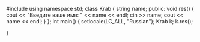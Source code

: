 #include <iostream>
using namespace std;
class Krab {
 string name;
public:
 void res()
 {
  cout << "Введите ваше имя:  " << name << endl;
  cin >> name;
  cout << name << endl;
 }
};
int main()
{
 setlocale(LC_ALL, "Russian");
 Krab k;
 k.res();
 
}
